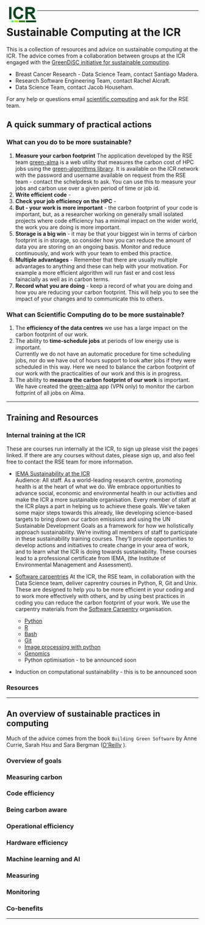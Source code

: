 <img style="float: left;" height="50" src="assets/rse_green.png">

---  
# Sustainable Computing at the ICR

This is a collection of resources and advice on sustainable computing at the ICR. The advice comes from a collaboration between groups at the ICR engaged with the [GreenDiSC initiative for sustainable computing](https://www.software.ac.uk/GreenDiSC).  
- Breast Cancer Research - Data Science Team, contact Santiago Madera.  
- Research Software Engineering Team, contact Rachel Alcraft.  
- Data Science Team, contact Jacob Househam.  

For any help or questions email [scientific computing](mailto:schelpdesk@icr.ac.uk) and ask for the RSE team.  



## A quick summary of practical actions

### What can you do to be more sustainable?
1. **Measure your carbon footprint**  The application developed by the RSE team [green-alma](https://software-internal.icr.ac.uk/app/green-alma) is a web utility that measures the carbon cost of HPC jobs using the [green-algorithms library](). It is available on the ICR network with the password and username available on request from the RSE team - contact the schelpdesk to ask. You can use this to measure your jobs and carbon use over a given period of time or job id.  
2. **Write efficient code** - 
3. **Check your job efficiency on the HPC** - 
4. **But - your work is more important** - the carbon footprint of your code is important, but, as a researcher working on generally small isolated projects where code efficiency has a minimal impact on the wider world, the work you are doing is more important.
5. **Storage is a big win** - it may be that your biggest win in terms of carbon footprint is in storage, so consider how you can reduce the amount of data you are storing on an ongoing basis. Monitor and reduce continuously, and work with your team to embed this practice.  
6. **Multiple advantages** - Remember that there are usually multiple advantages to anything and these can help with your motivation. For example a more efficient algorithm will run fast er and cost less fainacially as well as in carbon terms.  
7. **Record what you are doing** - keep a record of what you are doing and how you are reducing your carbon footprint. This will help you to see the impact of your changes and to communicate this to others.

### What can Scientific Computing do to be more sustainable?
1. The **efficiency of the data centres** we use has a large impact on the carbon footprint of our work.  
2. The ability to **time-schedule jobs** at periods of low energy use is important.  
Currently we do not have an automatic procedure for time scheduling jobs, nor do we have out of hours support to look after jobs if they were scheduled in this way. Here we need to balance the carbon footprint of our work with the practicalities of our work and this is in progress.  
3. The ability to **measure the carbon footprint of our work** is important.  
We have created the [green-alma](https://software-internal.icr.ac.uk/app/green-alma) app (VPN only) to monitor the carbon fottprint of all jobs on Alma.  

---  

## Training and Resources

### Internal training at the ICR
These are courses run internally at the ICR, to sign up please visit the pages linked. If there are any courses without dates, please sign up, and also feel free to contact the RSE team for more information.  
- [IEMA Sustainability at the ICR](https://training.icr.ac.uk/coursed.php?course=1046)  
Audience: All staff. As a world-leading research centre, promoting health is at the heart of what we do. We embrace opportunities to advance social, economic and environmental health in our activities and make the ICR a more sustainable organisation. Every member of staff at the ICR plays a part in helping us to achieve these goals.
We’ve taken some major steps towards this already, like developing science-based targets to bring down our carbon emissions and using the UN Sustainable Development Goals as a framework for how we holistically approach sustainability.
We’re inviting all members of staff to participate in these sustainability training courses. They’ll provide opportunities to develop actions and initiatives to create change in your area of work, and to learn what the ICR is doing towards sustainability.
These courses lead to a professional certificate from IEMA, (the Institute of Environmental Management and Assessment). 

- [Software carpentries](https://training.icr.ac.uk) 
At the ICR, the RSE team, in collaboration with the Data Science team, deliver caprentry courses in Python, R, Git and Unix. These are designed to help you to be more efficient in your coding and to work more effectively with others, and by using best practices in coding you can reduce the carbon footprint of your work. We use the carpentry materials from the [Software Carpentry](https://software-carpentry.org/) organisation.
  - [Python](https://training.icr.ac.uk/coursed.php?course=1200)  
  - [R](https://training.icr.ac.uk/coursed.php?course=1218)  
  - [Bash](https://training.icr.ac.uk/coursed.php?course=1215)  
  - [Git](https://training.icr.ac.uk/coursed.php?course=1216)  
  - [Image processing with python](https://training.icr.ac.uk/coursed.php?course=1217)  
  - [Genomics](https://training.icr.ac.uk/coursed.php?course=1219)  
  - Python optimisation - to be announced soon  

- Induction on computational sustainability - this is to be announced soon

### Resources

---  

## An overview of sustainable practices in computing

Much of the advice comes from the book `Building Green Software` by Anne Currie, Sarah Hsu and Sara Bergman ([O'Reilly](https://www.oreilly.com/library/view/building-green-software/9781098150617/) ).  

### Overview of goals

### Measuring carbon

### Code efficiency

### Being carbon aware

### Operational efficiency

### Hardware efficiency

### Machine learning and AI

### Measuring

### Monitoring

### Co-benefits

---  





